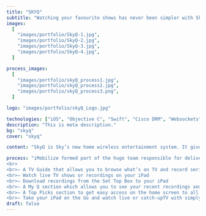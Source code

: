 ```yaml
---
title: "SKYQ"
subtitle: "Watching your favourite shows has never been simpler with SkyQ."
images:
  [
    "images/portfolio/SkyQ-1.jpg",
    "images/portfolio/SkyQ-2.jpg",
    "images/portfolio/SkyQ-3.jpg",
    "images/portfolio/SkyQ-4.jpg",
  ]

process_images:
  [
    "images/portfolio/skyQ_process1.jpg",
    "images/portfolio/skyQ_process2.jpg",
    "images/portfolio/skyQ_process3.png",
  ]

logo: "images/portfolio/skyQ_Logo.jpg"

technologies: ["iOS", "Objective C", "Swift", "Cisco DRM", "Websockets"]
description: "This is meta description."
bg: "skyq"
cover: "skyq"

content: "SkyQ is Sky’s new home wireless entertainment system. It gives users the most premium TV viewing experience. One app with more ways to watch. With the SkyQ app you can enjoy your favourite TV and recordings anywhere around your home. You’ll be able to find recent recordings and downloads so you can catch up on your favourite shows in an instant. For the first time you can access shows and recordings from your box on your tablet around your home. Find and manage recordings easily without interrupting your viewing experience on the SkyQ App."

process: "iMobilize formed part of the huge team responsible for delivering SkyQ. The project was kept secret for over 2 years while it was being developed. The project was so complex and difficult to implement that it was given the code name Ethan as a way to denote it being mission impossible. iMobilize collaborated as part of the iOS team to develop the iOS application. This consisted of developing an iPad app that would essentially act as a second screen. The advantage of having the iPad as a second screen was the fact that it was mobile. Thus the marketing term fluid viewing started to be thrown around. A viewing experience that could transform and move around with it’s user. Some of the features include: 
<br>
<br>– A TV Guide that allows you to browse what’s on TV and record series or shows to your Set Top Box 
<br>– Watch live TV shows or recordings on your iPad 
<br>– Download recordings from the Set Top Box to your iPad 
<br>– A My Q section which allows you to see your recent recordings and downloads 
<br>– A Top Picks section to get easy access on the home screen to all the latest and greatest Sky content
<br>– Take your iPad on the Go and watch live or catch-upTV with simply an internet connection."
draft: false
---
```

